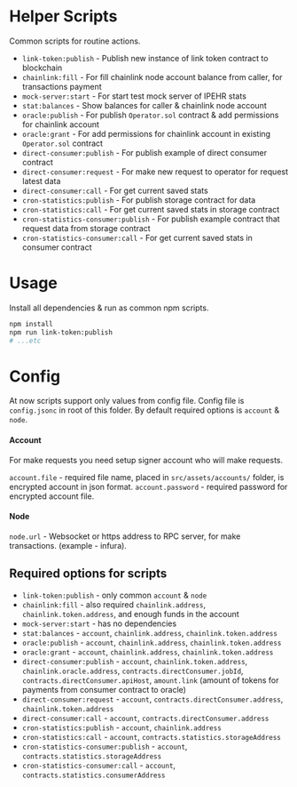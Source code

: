 # Helper Scripts
Common scripts for routine actions.

- `link-token:publish` - Publish new instance of link token contract to blockchain
- `chainlink:fill` - For fill chainlink node account balance from caller, for transactions payment
- `mock-server:start` - For start test mock server of IPEHR stats
- `stat:balances` - Show balances for caller & chainlink node account
- `oracle:publish` - For publish `Operator.sol` contract & add permissions for chainlink account
- `oracle:grant` - For add permissions for chainlink account in existing `Operator.sol` contract
- `direct-consumer:publish` - For publish example of direct consumer contract 
- `direct-consumer:request` - For make new request to operator for request latest data
- `direct-consumer:call` - For get current saved stats
- `cron-statistics:publish` - For publish storage contract for data
- `cron-statistics:call` - For get current saved stats in storage contract
- `cron-statistics-consumer:publish` - For publish example contract that request data from storage contract
- `cron-statistics-consumer:call` - For get current saved stats in consumer contract

# Usage
Install all dependencies & run as common npm scripts.

``` bash
npm install
npm run link-token:publish
# ...etc
```

# Config
At now scripts support only values from config file. Config file is `config.jsonc` in root of this folder.
By default required options is `account` & `node`. 

#### Account
For make requests you need setup signer account who will make requests.

`account.file` - required file name, placed in `src/assets/accounts/` folder, is encrypted account in json format.
`account.password` - required password for encrypted account file.

#### Node
`node.url` - Websocket or https address to RPC server, for make transactions. (example - infura).

## Required options for scripts
- `link-token:publish` - only common `account` & `node`
- `chainlink:fill` - also required `chainlink.address`, `chainlink.token.address`, and enough funds in the account
- `mock-server:start` - has no dependencies
- `stat:balances` - `account`, `chainlink.address`, `chainlink.token.address`
- `oracle:publish` - `account`, `chainlink.address`, `chainlink.token.address`
- `oracle:grant` - `account`, `chainlink.address`, `chainlink.token.address`
- `direct-consumer:publish` - `account`, `chainlink.token.address`, `chainlink.oracle.address`, `contracts.directConsumer.jobId`, `contracts.directConsumer.apiHost`, `amount.link` (amount of tokens for payments from consumer contract to oracle)
- `direct-consumer:request` - `account`, `contracts.directConsumer.address`, `chainlink.token.address`
- `direct-consumer:call` - `account`, `contracts.directConsumer.address`
- `cron-statistics:publish` - `account`, `chainlink.address`
- `cron-statistics:call` - `account`, `contracts.statistics.storageAddress`
- `cron-statistics-consumer:publish` - `account`, `contracts.statistics.storageAddress`
- `cron-statistics-consumer:call` - `account`, `contracts.statistics.consumerAddress`
